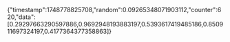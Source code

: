 {"timestamp":1748778825708,"random":0.09265348071903112,"counter":620,"data":[0.29297663290597886,0.9692948193883197,0.5393617419485186,0.850911697324197,0.4177364377358863]}
